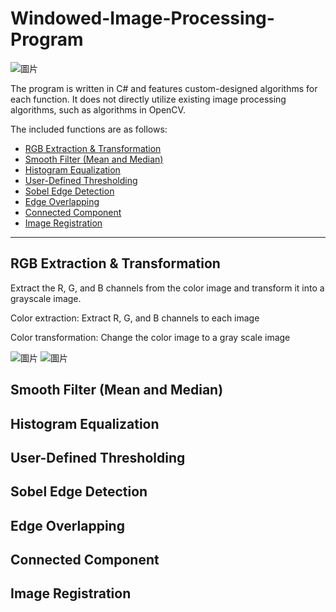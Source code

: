 # Windowed-Image-Processing-Program

![圖片](https://github.com/YeeHaoSu/Windowed-Image-Processing-Program/assets/90921571/ecff771d-e064-4a48-89fd-704c93ba6567)

The program is written in C# and features custom-designed algorithms for each function.
It does not directly utilize existing image processing algorithms, such as algorithms in OpenCV.

The included functions are as follows:

- [RGB Extraction & Transformation](#1)
- [Smooth Filter (Mean and Median)](#2)
- [Histogram Equalization](#3)
- [User-Defined Thresholding](#4)
- [Sobel Edge Detection](#5)
- [Edge Overlapping](#6)
- [Connected Component](#7)
- [Image Registration](#8)

---

<h2 id="1">RGB Extraction & Transformation</h2>

Extract the R, G, and B channels from the color image and transform it into a grayscale image.

Color extraction: Extract R, G, and B channels to each image

Color transformation: Change the color image to a gray scale image

![圖片](https://github.com/YeeHaoSu/Windowed-Image-Processing-Program/assets/90921571/70286b7a-8cba-4a20-ab08-550923dc5ee3) ![圖片](https://github.com/YeeHaoSu/Windowed-Image-Processing-Program/assets/90921571/61acfd0d-710e-40f4-bdf8-7ed7fad08f9d)

<h2 id="2">Smooth Filter (Mean and Median)</h2>
<h2 id="3">Histogram Equalization</h2>
<h2 id="4">User-Defined Thresholding</h2>
<h2 id="5">Sobel Edge Detection</h2>
<h2 id="6">Edge Overlapping</h2>
<h2 id="7">Connected Component</h2>
<h2 id="8">Image Registration</h2>


